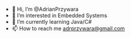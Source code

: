 - 👋 Hi, I’m @AdrianPrzywara
- 👀 I’m interested in Embedded Systems
- 🌱 I’m currently learning Java/C#
- 📫 How to reach me adrprzywara@gmail.com

<!---
AdrianPrzywara/AdrianPrzywara is a ✨ special ✨ repository because its `README.md` (this file) appears on your GitHub profile.
You can click the Preview link to take a look at your changes.
--->
